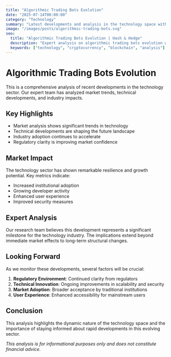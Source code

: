 ```yaml
---
title: "Algorithmic Trading Bots Evolution"
date: "2025-07-14T00:00:00"
category: "Technology"
summary: "Latest developments and analysis in the technology space with expert insights and market trends."
image: "/images/posts/algorithmic-trading-bots.svg"
seo:
  title: "Algorithmic Trading Bots Evolution | Hash & Hedge"
  description: "Expert analysis on algorithmic trading bots evolution with market insights and trends"
  keywords: ["technology", "cryptocurrency", "blockchain", "analysis"]
---
```


# Algorithmic Trading Bots Evolution

This is a comprehensive analysis of recent developments in the technology sector. Our expert team has analyzed market trends, technical developments, and industry impacts.

## Key Highlights

- Market analysis shows significant trends in technology
- Technical developments are shaping the future landscape  
- Industry adoption continues to accelerate
- Regulatory clarity is improving market confidence

## Market Impact

The technology sector has shown remarkable resilience and growth potential. Key metrics indicate:

* Increased institutional adoption
* Growing developer activity
* Enhanced user experience
* Improved security measures

## Expert Analysis

Our research team believes this development represents a significant milestone for the technology industry. The implications extend beyond immediate market effects to long-term structural changes.

## Looking Forward

As we monitor these developments, several factors will be crucial:

1. **Regulatory Environment**: Continued clarity from regulators
2. **Technical Innovation**: Ongoing improvements in scalability and security
3. **Market Adoption**: Broader acceptance by traditional institutions
4. **User Experience**: Enhanced accessibility for mainstream users

## Conclusion

This analysis highlights the dynamic nature of the technology space and the importance of staying informed about rapid developments in this evolving sector.

*This analysis is for informational purposes only and does not constitute financial advice.*

